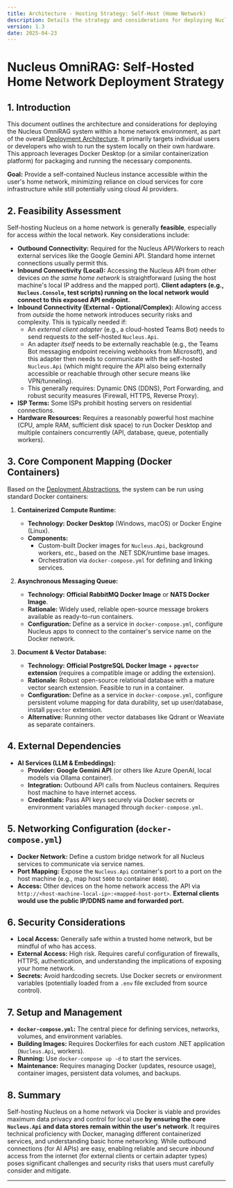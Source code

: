```yaml
---
title: Architecture - Hosting Strategy: Self-Host (Home Network)
description: Details the strategy and considerations for deploying Nucleus OmniRAG on a local home network using Docker.
version: 1.3
date: 2025-04-23
---
```


# Nucleus OmniRAG: Self-Hosted Home Network Deployment Strategy

## 1. Introduction

This document outlines the architecture and considerations for deploying the Nucleus OmniRAG system within a home network environment, as part of the overall [Deployment Architecture](../07_ARCHITECTURE_DEPLOYMENT.md). It primarily targets individual users or developers who wish to run the system locally on their own hardware. This approach leverages Docker Desktop (or a similar containerization platform) for packaging and running the necessary components.

**Goal:** Provide a self-contained Nucleus instance accessible within the user's home network, minimizing reliance on cloud services for core infrastructure while still potentially using cloud AI providers.

## 2. Feasibility Assessment

Self-hosting Nucleus on a home network is generally **feasible**, especially for access *within* the local network. Key considerations include:

*   **Outbound Connectivity:** Required for the Nucleus API/Workers to reach external services like the Google Gemini API. Standard home internet connections usually permit this.
*   **Inbound Connectivity (Local):** Accessing the Nucleus API from other devices *on the same home network* is straightforward (using the host machine's local IP address and the mapped port). **Client adapters (e.g., `Nucleus.Console`, test scripts) running on the local network would connect to this exposed API endpoint.**
*   **Inbound Connectivity (External - Optional/Complex):** Allowing access from *outside* the home network introduces security risks and complexity. This is typically needed if:
    *   An *external client adapter* (e.g., a cloud-hosted Teams Bot) needs to send requests *to* the self-hosted `Nucleus.Api`.
    *   An adapter *itself* needs to be externally reachable (e.g., the Teams Bot messaging endpoint receiving webhooks from Microsoft), and this adapter then needs to communicate with the self-hosted `Nucleus.Api` (which might require the API also being externally accessible or reachable through other secure means like VPN/tunneling).
    *   This generally requires: Dynamic DNS (DDNS), Port Forwarding, and robust security measures (Firewall, HTTPS, Reverse Proxy).
*   **ISP Terms:** Some ISPs prohibit hosting servers on residential connections.
*   **Hardware Resources:** Requires a reasonably powerful host machine (CPU, ample RAM, sufficient disk space) to run Docker Desktop and multiple containers concurrently (API, database, queue, potentially workers).

## 3. Core Component Mapping (Docker Containers)

Based on the [Deployment Abstractions](../ARCHITECTURE_DEPLOYMENT_ABSTRACTIONS.md), the system can be run using standard Docker containers:

1.  **Containerized Compute Runtime:**
    *   **Technology:** **Docker Desktop** (Windows, macOS) or Docker Engine (Linux).
    *   **Components:**
        *   Custom-built Docker images for `Nucleus.Api`, background workers, etc., based on the .NET SDK/runtime base images.
        *   Orchestration via `docker-compose.yml` for defining and linking services.

2.  **Asynchronous Messaging Queue:**
    *   **Technology:** **Official RabbitMQ Docker Image** or **NATS Docker Image**.
    *   **Rationale:** Widely used, reliable open-source message brokers available as ready-to-run containers.
    *   **Configuration:** Define as a service in `docker-compose.yml`, configure Nucleus apps to connect to the container's service name on the Docker network.

3.  **Document & Vector Database:**
    *   **Technology:** **Official PostgreSQL Docker Image** + **`pgvector` extension** (requires a compatible image or adding the extension).
    *   **Rationale:** Robust open-source relational database with a mature vector search extension. Feasible to run in a container.
    *   **Configuration:** Define as a service in `docker-compose.yml`, configure persistent volume mapping for data durability, set up user/database, install `pgvector` extension.
    *   **Alternative:** Running other vector databases like Qdrant or Weaviate as separate containers.

## 4. External Dependencies

*   **AI Services (LLM & Embeddings):**
    *   **Provider:** **Google Gemini API** (or others like Azure OpenAI, local models via Ollama container).
    *   **Integration:** Outbound API calls from Nucleus containers. Requires host machine to have internet access.
    *   **Credentials:** Pass API keys securely via Docker secrets or environment variables managed through `docker-compose.yml`.

## 5. Networking Configuration (`docker-compose.yml`)

*   **Docker Network:** Define a custom bridge network for all Nucleus services to communicate via service names.
*   **Port Mapping:** Expose the `Nucleus.Api` container's port to a port on the host machine (e.g., map host `5000` to container `8080`).
*   **Access:** Other devices on the home network access the API via `http://<host-machine-local-ip>:<mapped-host-port>`. **External clients would use the public IP/DDNS name and forwarded port.**

## 6. Security Considerations

*   **Local Access:** Generally safe within a trusted home network, but be mindful of who has access.
*   **External Access:** High risk. Requires careful configuration of firewalls, HTTPS, authentication, and understanding the implications of exposing your home network.
*   **Secrets:** Avoid hardcoding secrets. Use Docker secrets or environment variables (potentially loaded from a `.env` file excluded from source control).

## 7. Setup and Management

*   **`docker-compose.yml`:** The central piece for defining services, networks, volumes, and environment variables.
*   **Building Images:** Requires Dockerfiles for each custom .NET application (`Nucleus.Api`, workers).
*   **Running:** Use `docker-compose up -d` to start the services.
*   **Maintenance:** Requires managing Docker (updates, resource usage), container images, persistent data volumes, and backups.

## 8. Summary

Self-hosting Nucleus on a home network via Docker is viable and provides maximum data privacy and control for local use **by ensuring the core `Nucleus.Api` and data stores remain within the user's network**. It requires technical proficiency with Docker, managing different containerized services, and understanding basic home networking. While outbound connections (for AI APIs) are easy, enabling reliable and secure *inbound* access from the internet (for external clients or certain adapter types) poses significant challenges and security risks that users must carefully consider and mitigate.

---
